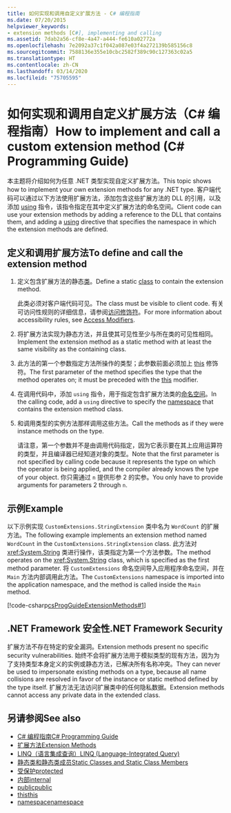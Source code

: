 ```yaml
---
title: 如何实现和调用自定义扩展方法 - C# 编程指南
ms.date: 07/20/2015
helpviewer_keywords:
- extension methods [C#], implementing and calling
ms.assetid: 7dab2a56-cf8e-4a47-a444-fe610a02772a
ms.openlocfilehash: 7e2092a37c1f042a087e03f4a272139b585156c8
ms.sourcegitcommit: 7588136e355e10cbc2582f389c90c127363c02a5
ms.translationtype: HT
ms.contentlocale: zh-CN
ms.lasthandoff: 03/14/2020
ms.locfileid: "75705595"
---
```

# <a name="how-to-implement-and-call-a-custom-extension-method-c-programming-guide"></a><span data-ttu-id="bdd1f-102">如何实现和调用自定义扩展方法（C# 编程指南）</span><span class="sxs-lookup"><span data-stu-id="bdd1f-102">How to implement and call a custom extension method (C# Programming Guide)</span></span>
<span data-ttu-id="bdd1f-103">本主题将介绍如何为任意 .NET 类型实现自定义扩展方法。</span><span class="sxs-lookup"><span data-stu-id="bdd1f-103">This topic shows how to implement your own extension methods for any .NET type.</span></span> <span data-ttu-id="bdd1f-104">客户端代码可以通过以下方法使用扩展方法，添加包含这些扩展方法的 DLL 的引用，以及添加 [using](../../language-reference/keywords/using-directive.md) 指令，该指令指定在其中定义扩展方法的命名空间。</span><span class="sxs-lookup"><span data-stu-id="bdd1f-104">Client code can use your extension methods by adding a reference to the DLL that contains them, and adding a [using](../../language-reference/keywords/using-directive.md) directive that specifies the namespace in which the extension methods are defined.</span></span>  
  
## <a name="to-define-and-call-the-extension-method"></a><span data-ttu-id="bdd1f-105">定义和调用扩展方法</span><span class="sxs-lookup"><span data-stu-id="bdd1f-105">To define and call the extension method</span></span>  
  
1. <span data-ttu-id="bdd1f-106">定义包含扩展方法的静态[类](./static-classes-and-static-class-members.md)。</span><span class="sxs-lookup"><span data-stu-id="bdd1f-106">Define a static [class](./static-classes-and-static-class-members.md) to contain the extension method.</span></span>  
  
     <span data-ttu-id="bdd1f-107">此类必须对客户端代码可见。</span><span class="sxs-lookup"><span data-stu-id="bdd1f-107">The class must be visible to client code.</span></span> <span data-ttu-id="bdd1f-108">有关可访问性规则的详细信息，请参阅[访问修饰符](./access-modifiers.md)。</span><span class="sxs-lookup"><span data-stu-id="bdd1f-108">For more information about accessibility rules, see [Access Modifiers](./access-modifiers.md).</span></span>  
  
2. <span data-ttu-id="bdd1f-109">将扩展方法实现为静态方法，并且使其可见性至少与所在类的可见性相同。</span><span class="sxs-lookup"><span data-stu-id="bdd1f-109">Implement the extension method as a static method with at least the same visibility as the containing class.</span></span>  
  
3. <span data-ttu-id="bdd1f-110">此方法的第一个参数指定方法所操作的类型；此参数前面必须加上 [this](../../language-reference/keywords/this.md) 修饰符。</span><span class="sxs-lookup"><span data-stu-id="bdd1f-110">The first parameter of the method specifies the type that the method operates on; it must be preceded with the [this](../../language-reference/keywords/this.md) modifier.</span></span>  
  
4. <span data-ttu-id="bdd1f-111">在调用代码中，添加 `using` 指令，用于指定包含扩展方法类的[命名空间](../../language-reference/keywords/namespace.md)。</span><span class="sxs-lookup"><span data-stu-id="bdd1f-111">In the calling code, add a `using` directive to specify the [namespace](../../language-reference/keywords/namespace.md) that contains the extension method class.</span></span>  
  
5. <span data-ttu-id="bdd1f-112">和调用类型的实例方法那样调用这些方法。</span><span class="sxs-lookup"><span data-stu-id="bdd1f-112">Call the methods as if they were instance methods on the type.</span></span>  
  
     <span data-ttu-id="bdd1f-113">请注意，第一个参数并不是由调用代码指定，因为它表示要在其上应用运算符的类型，并且编译器已经知道对象的类型。</span><span class="sxs-lookup"><span data-stu-id="bdd1f-113">Note that the first parameter is not specified by calling code because it represents the type on which the operator is being applied, and the compiler already knows the type of your object.</span></span> <span data-ttu-id="bdd1f-114">你只需通过 `n` 提供形参 2 的实参。</span><span class="sxs-lookup"><span data-stu-id="bdd1f-114">You only have to provide arguments for parameters 2 through `n`.</span></span>  
  
## <a name="example"></a><span data-ttu-id="bdd1f-115">示例</span><span class="sxs-lookup"><span data-stu-id="bdd1f-115">Example</span></span>  
 <span data-ttu-id="bdd1f-116">以下示例实现 `CustomExtensions.StringExtension` 类中名为 `WordCount` 的扩展方法。</span><span class="sxs-lookup"><span data-stu-id="bdd1f-116">The following example implements an extension method named `WordCount` in the `CustomExtensions.StringExtension` class.</span></span> <span data-ttu-id="bdd1f-117">此方法对 <xref:System.String> 类进行操作，该类指定为第一个方法参数。</span><span class="sxs-lookup"><span data-stu-id="bdd1f-117">The method operates on the <xref:System.String> class, which is specified as the first method parameter.</span></span> <span data-ttu-id="bdd1f-118">将 `CustomExtensions` 命名空间导入应用程序命名空间，并在 `Main` 方法内部调用此方法。</span><span class="sxs-lookup"><span data-stu-id="bdd1f-118">The `CustomExtensions` namespace is imported into the application namespace, and the method is called inside the `Main` method.</span></span>  
  
 [!code-csharp[csProgGuideExtensionMethods#1](~/samples/snippets/csharp/VS_Snippets_VBCSharp/csProgGuideExtensionMethods/cs/extensionmethods.cs#1)]  
  
## <a name="net-framework-security"></a><span data-ttu-id="bdd1f-119">.NET Framework 安全性</span><span class="sxs-lookup"><span data-stu-id="bdd1f-119">.NET Framework Security</span></span>  
 <span data-ttu-id="bdd1f-120">扩展方法不存在特定的安全漏洞。</span><span class="sxs-lookup"><span data-stu-id="bdd1f-120">Extension methods present no specific security vulnerabilities.</span></span> <span data-ttu-id="bdd1f-121">始终不会将扩展方法用于模拟类型的现有方法，因为为了支持类型本身定义的实例或静态方法，已解决所有名称冲突。</span><span class="sxs-lookup"><span data-stu-id="bdd1f-121">They can never be used to impersonate existing methods on a type, because all name collisions are resolved in favor of the instance or static method defined by the type itself.</span></span> <span data-ttu-id="bdd1f-122">扩展方法无法访问扩展类中的任何隐私数据。</span><span class="sxs-lookup"><span data-stu-id="bdd1f-122">Extension methods cannot access any private data in the extended class.</span></span>  
  
## <a name="see-also"></a><span data-ttu-id="bdd1f-123">另请参阅</span><span class="sxs-lookup"><span data-stu-id="bdd1f-123">See also</span></span>

- [<span data-ttu-id="bdd1f-124">C# 编程指南</span><span class="sxs-lookup"><span data-stu-id="bdd1f-124">C# Programming Guide</span></span>](../index.md)
- [<span data-ttu-id="bdd1f-125">扩展方法</span><span class="sxs-lookup"><span data-stu-id="bdd1f-125">Extension Methods</span></span>](./extension-methods.md)
- [<span data-ttu-id="bdd1f-126">LINQ（语言集成查询）</span><span class="sxs-lookup"><span data-stu-id="bdd1f-126">LINQ (Language-Integrated Query)</span></span>](../../linq/linq-in-csharp.md)
- [<span data-ttu-id="bdd1f-127">静态类和静态类成员</span><span class="sxs-lookup"><span data-stu-id="bdd1f-127">Static Classes and Static Class Members</span></span>](./static-classes-and-static-class-members.md)
- [<span data-ttu-id="bdd1f-128">受保护</span><span class="sxs-lookup"><span data-stu-id="bdd1f-128">protected</span></span>](../../language-reference/keywords/protected.md)
- [<span data-ttu-id="bdd1f-129">内部</span><span class="sxs-lookup"><span data-stu-id="bdd1f-129">internal</span></span>](../../language-reference/keywords/internal.md)
- [<span data-ttu-id="bdd1f-130">public</span><span class="sxs-lookup"><span data-stu-id="bdd1f-130">public</span></span>](../../language-reference/keywords/public.md)
- [<span data-ttu-id="bdd1f-131">this</span><span class="sxs-lookup"><span data-stu-id="bdd1f-131">this</span></span>](../../language-reference/keywords/this.md)
- [<span data-ttu-id="bdd1f-132">namespace</span><span class="sxs-lookup"><span data-stu-id="bdd1f-132">namespace</span></span>](../../language-reference/keywords/namespace.md)
